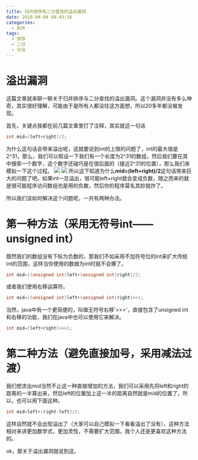 ```yaml
---
title: 归并排序和二分查找的溢出漏洞
date: 2018-08-04 08:43:16
categories:
  - ACM
tags:
  - 排序
  - 二分
  - 分治
---
```

# 溢出漏洞
这篇文章就来聊一聊关于归并排序与二分查找的溢出漏洞。这个漏洞并没有多么神奇，其实很好理解，可能由于是所有人都没往这方面想，所以20多年都没被发现。

首先，关键点我都在前几篇文章里打了注释，其实就这一句话
```cpp
int mid=(left+right)/2;
```
为什么这句话会带来溢出呢，这就要说到int的上限的问题了，int的最大值是2^31，那么，我们可以假设一下我们有一个长度为2^31的数组，然后我们要在其中搜索一个数字，这个数字还碰巧是在很后面的（接近2^31的位置），那么我们来模拟一下这个过程。
![](/img/归并排序和二分查找的溢出漏洞1.png)
![](/img/归并排序和二分查找的溢出漏洞2.png)
所以这下知道为什么**mid=(left+right)/2**这句话带来巨大的问题了吧。如果int一旦溢出，很可能left+right就会变成负数，随之而来的就是很可能程序访问数组也是用的负数，然后你的程序莫名其妙就炸了。

所以我们该如何解决这个问题呢，一共有两种办法。
# 第一种方法（采用无符号int——unsigned int）
既然我们的数组没有下标为负数的，那我们不如采用不加符号位的int来扩大传统int的范围，这样当你使用的数据为int时就不会爆了。
```cpp
int mid=((unsigned int)left+(unsigned int)right)/2;
```
或者我们使用右移运算符。
```cpp
int mid=((unsigned int)left+(unsigned int)right)>>1;
```
当然，java中有一个更简便的，叫做无符号右移'>>>'，直接包含了unsigned int和右移的功能，我们在java中也可以使用它来解决。
```java
int mid=(left+right)>>>1;
```
# 第二种方法（避免直接加号，采用减法过渡）
我们想求出mid当然不止这一种直接增加的方法，我们可以采用先将left和right的距离的一半算出来，然后left的位置加上这一半的距离自然就是mid的位置了，所以，也可以用下面这种。
```cpp
int mid=left+(right-left)/2;
```
这样自然就不会出现溢出了（大家可以自己模拟一下看看溢出了没有），这种方法相对来讲更加数学式，更加灵性，不需要扩大范围，我个人还是更喜欢这种方法的。

ok，那关于溢出漏洞就说到这。